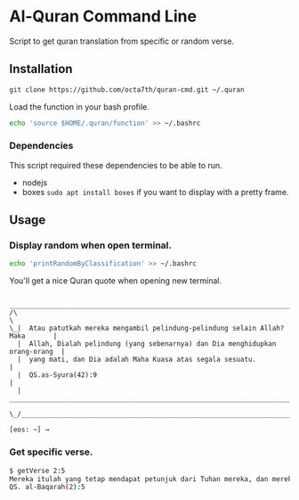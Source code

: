 # Al-Quran Command Line

Script to get quran translation from specific or random verse.

## Installation

```sh
git clone https://github.com/octa7th/quran-cmd.git ~/.quran
```
Load the function in your bash profile.

```sh
echo 'source $HOME/.quran/function' >> ~/.bashrc
```

### Dependencies

This script required these dependencies to be able to run.

* nodejs
* boxes `sudo apt install boxes` if you want to display with a pretty frame.

## Usage

### Display random when open terminal.

```sh
echo 'printRandomByClassification' >> ~/.bashrc
```

You'll get a nice Quran quote when opening new terminal.

```
 ________________________________________________________________________________
/\                                                                               \
\_|  Atau patutkah mereka mengambil pelindung-pelindung selain Allah? Maka       |
  |  Allah, Dialah pelindung (yang sebenarnya) dan Dia menghidupkan orang-orang  |
  |  yang mati, dan Dia adalah Maha Kuasa atas segala sesuatu.                   |
  |  QS.as-Syura(42):9                                                           |
  |   ___________________________________________________________________________|_
   \_/_____________________________________________________________________________/

[eos: ~] →
```

### Get specific verse.

```sh
$ getVerse 2:5
Mereka itulah yang tetap mendapat petunjuk dari Tuhan mereka, dan merekalah orang-orang yang beruntung.
QS. al-Baqarah(2):5
```
